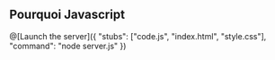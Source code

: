 

## Pourquoi Javascript

@[Launch the server]({ "stubs": ["code.js", "index.html", "style.css"], "command": "node server.js" })

